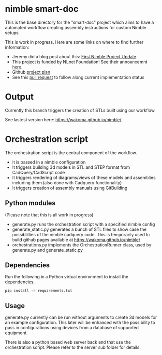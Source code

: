 <!--
SPDX-FileCopyrightText: 2023 Andreas Kahler <mail@andreaskahler.com>

SPDX-License-Identifier: CERN-OHL-S-2.0
-->

# nimble smart-doc

This is the base directory for the "smart-doc" project which aims to have a automated workflow creating assembly instructions for custom Nimble setups.

This is work in progress. Here are some links on where to find further information:

* Jeremy did a blog post about this: [First Nimble Project Update](https://7bindustries.com/blog/nimble_project_1.html)
* This project is funded by  NLnet Foundation! See their announcemnt [here](https://nlnet.nl/project/HardwareManuals/).
* Github [project plan](https://github.com/orgs/Wakoma/projects/7)
* See this [pull request](https://github.com/Wakoma/nimble/pull/23) to follow along current implementation status

# Output

Currently this branch triggers the creation of STLs built using our workflow.

See lastest version here: https://wakoma.github.io/nimble/


# Orchestration script

The orchestration script is the central component of the workflow.

* It is passed in a nimble configuration
* It triggers building 3d models in STL and STEP format from CadQuery/CadScript code
* It triggers rendering of diagrams/views of these models and assemblies including them (also done with Cadquery functionality)
* It triggers creation of assembly manuals using GitBuilding

## Python modules

(Please note that this is all work in progress)

* generate.py runs the orchestration script with a specified nimble config 
* generate_static.py generates a bunch of STL files to show case the possiblilties of the nimble cadquery code. This is temporarily used to build github pages available at https://wakoma.github.io/nimble/
* orchestrations.py implements the OrchestrationRunner class, used by generate.py and generate_static.py

## Dependencies

Run the following in a Python virtual environment to install the dependencies.

```
pip install -r requirements.txt
```

## Usage

generate.py currently can be run without arguments to create 3d models for an example configuration.
This later will be enhanced with the possibility to pass in configurations using devices from a database of supported equipment.

There is also a python based web server back end that use the orchestration script. Please refer to the server sub folder for details.